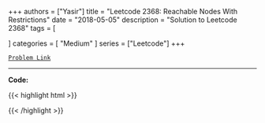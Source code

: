 
+++
authors = ["Yasir"]
title = "Leetcode 2368: Reachable Nodes With Restrictions"
date = "2018-05-05"
description = "Solution to Leetcode 2368"
tags = [
    
]
categories = [
    "Medium"
]
series = ["Leetcode"]
+++



[`Problem Link`](https://leetcode.com/problems/reachable-nodes-with-restrictions/description/)

---

**Code:**

{{< highlight html >}}

{{< /highlight >}}

